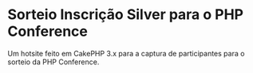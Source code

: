 # Sorteio Inscrição Silver para o PHP Conference

Um hotsite feito em CakePHP 3.x para a captura de participantes para o sorteio da PHP Conference.

